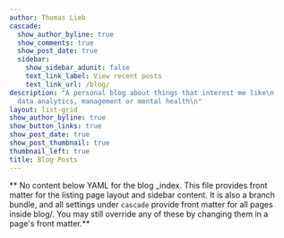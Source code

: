 ```yaml
---
author: Thomas Lieb
cascade:
  show_author_byline: true
  show_comments: true
  show_post_date: true
  sidebar:
    show_sidebar_adunit: false
    text_link_label: View recent posts
    text_link_url: /blog/
description: "A personal blog about things that interest me like\n
  data analytics, management or mental health\n"
layout: list-grid
show_author_byline: true
show_button_links: true
show_post_date: true
show_post_thumbnail: true
thumbnail_left: true
title: Blog Posts
---
```


** No content below YAML for the blog _index. This file provides front matter for the listing page layout and sidebar content. It is also a branch bundle, and all settings under `cascade` provide front matter for all pages inside blog/. You may still override any of these by changing them in a page's front matter.**
